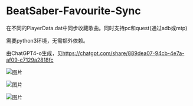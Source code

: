 # BeatSaber-Favourite-Sync
在不同的PlayerData.dat中同步收藏歌曲。同时支持pc和quest(通过adb或mtp)

需要python3环境，无需额外依赖。

由ChatGPT4-o生成，见<https://chatgpt.com/share/889dea07-94cb-4e7a-af09-c7129a2818fc>

![图片](https://github.com/user-attachments/assets/cd27be22-0032-44a1-bb4d-3298176ce796)

![图片](https://github.com/user-attachments/assets/4d2624dd-70e9-4d51-a4e5-0922abacd1dd)

![图片](https://github.com/user-attachments/assets/d604226e-cf64-424f-86a3-0071fca289ab)
